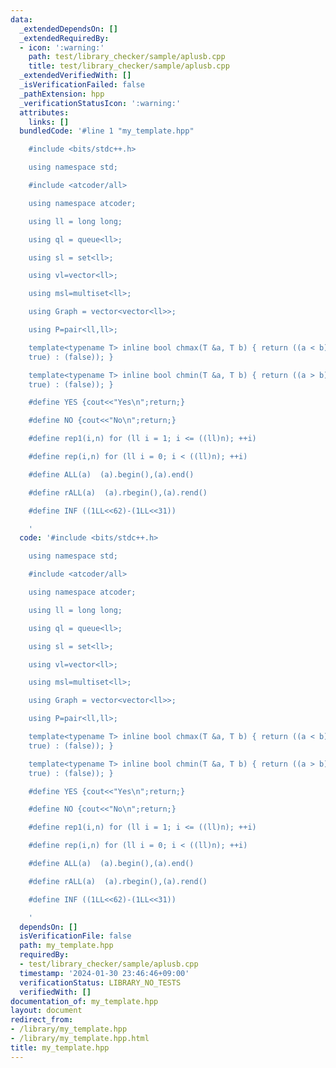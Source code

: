 ```yaml
---
data:
  _extendedDependsOn: []
  _extendedRequiredBy:
  - icon: ':warning:'
    path: test/library_checker/sample/aplusb.cpp
    title: test/library_checker/sample/aplusb.cpp
  _extendedVerifiedWith: []
  _isVerificationFailed: false
  _pathExtension: hpp
  _verificationStatusIcon: ':warning:'
  attributes:
    links: []
  bundledCode: '#line 1 "my_template.hpp"

    #include <bits/stdc++.h>

    using namespace std;

    #include <atcoder/all>

    using namespace atcoder;

    using ll = long long;

    using ql = queue<ll>;

    using sl = set<ll>;

    using vl=vector<ll>;

    using msl=multiset<ll>;

    using Graph = vector<vector<ll>>;

    using P=pair<ll,ll>;

    template<typename T> inline bool chmax(T &a, T b) { return ((a < b) ? (a = b,
    true) : (false)); }

    template<typename T> inline bool chmin(T &a, T b) { return ((a > b) ? (a = b,
    true) : (false)); }

    #define YES {cout<<"Yes\n";return;}

    #define NO {cout<<"No\n";return;}

    #define rep1(i,n) for (ll i = 1; i <= ((ll)n); ++i)

    #define rep(i,n) for (ll i = 0; i < ((ll)n); ++i)

    #define ALL(a)  (a).begin(),(a).end()

    #define rALL(a)  (a).rbegin(),(a).rend()

    #define INF ((1LL<<62)-(1LL<<31))

    '
  code: '#include <bits/stdc++.h>

    using namespace std;

    #include <atcoder/all>

    using namespace atcoder;

    using ll = long long;

    using ql = queue<ll>;

    using sl = set<ll>;

    using vl=vector<ll>;

    using msl=multiset<ll>;

    using Graph = vector<vector<ll>>;

    using P=pair<ll,ll>;

    template<typename T> inline bool chmax(T &a, T b) { return ((a < b) ? (a = b,
    true) : (false)); }

    template<typename T> inline bool chmin(T &a, T b) { return ((a > b) ? (a = b,
    true) : (false)); }

    #define YES {cout<<"Yes\n";return;}

    #define NO {cout<<"No\n";return;}

    #define rep1(i,n) for (ll i = 1; i <= ((ll)n); ++i)

    #define rep(i,n) for (ll i = 0; i < ((ll)n); ++i)

    #define ALL(a)  (a).begin(),(a).end()

    #define rALL(a)  (a).rbegin(),(a).rend()

    #define INF ((1LL<<62)-(1LL<<31))

    '
  dependsOn: []
  isVerificationFile: false
  path: my_template.hpp
  requiredBy:
  - test/library_checker/sample/aplusb.cpp
  timestamp: '2024-01-30 23:46:46+09:00'
  verificationStatus: LIBRARY_NO_TESTS
  verifiedWith: []
documentation_of: my_template.hpp
layout: document
redirect_from:
- /library/my_template.hpp
- /library/my_template.hpp.html
title: my_template.hpp
---
```

